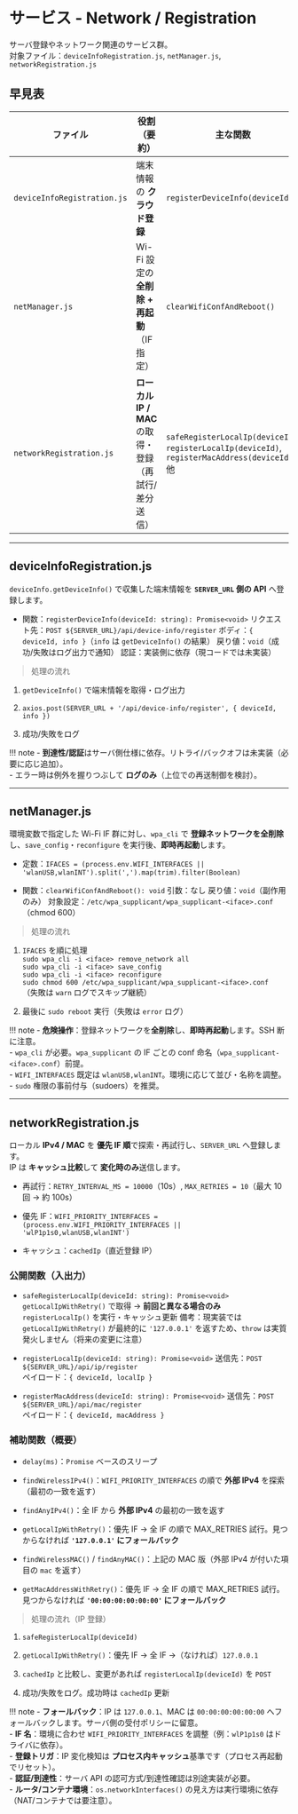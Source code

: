 # サービス - Network / Registration

サーバ登録やネットワーク関連のサービス群。  
対象ファイル：`deviceInfoRegistration.js`, `netManager.js`, `networkRegistration.js`

## **早見表**

| ファイル | 役割（要約） | 主な関数 |
|---|---|---|
| `deviceInfoRegistration.js` | 端末情報の **クラウド登録** | `registerDeviceInfo(deviceId)` |
| `netManager.js` | Wi-Fi 設定の **全削除 + 再起動**（IF 指定） | `clearWifiConfAndReboot()` |
| `networkRegistration.js` | **ローカル IP / MAC** の取得・登録（再試行/差分送信） | `safeRegisterLocalIp(deviceId)`, `registerLocalIp(deviceId)`, `registerMacAddress(deviceId)` 他 |

---

## **deviceInfoRegistration.js**

`deviceInfo.getDeviceInfo()` で収集した端末情報を **`SERVER_URL` 側の API** へ登録します。

- 関数：`registerDeviceInfo(deviceId: string): Promise<void>`
  リクエスト先：`POST ${SERVER_URL}/api/device-info/register`
  ボディ：`{ deviceId, info }`（`info` は `getDeviceInfo()` の結果）
  戻り値：`void`（成功/失敗はログ出力で通知）
  認証：実装側に依存（現コードでは未実装）

> 処理の流れ

1) `getDeviceInfo()` で端末情報を取得・ログ出力  

2) `axios.post(SERVER_URL + '/api/device-info/register', { deviceId, info })`  

3) 成功/失敗をログ

!!! note
    - **到達性/認証**はサーバ側仕様に依存。リトライ/バックオフは未実装（必要に応じ追加）。  
    - エラー時は例外を握りつぶして **ログのみ**（上位での再送制御を検討）。

---

## **netManager.js**

環境変数で指定した Wi-Fi IF 群に対し、`wpa_cli` で **登録ネットワークを全削除**し、`save_config`・`reconfigure` を実行後、**即時再起動**します。

- 定数：`IFACES = (process.env.WIFI_INTERFACES || 'wlanUSB,wlanINT').split(',').map(trim).filter(Boolean)`

- 関数：`clearWifiConfAndReboot(): void`
  引数：なし
  戻り値：`void`（副作用のみ）
  対象設定：`/etc/wpa_supplicant/wpa_supplicant-<iface>.conf`（chmod 600）

> 処理の流れ

1) `IFACES` を順に処理  
   `sudo wpa_cli -i <iface> remove_network all`  
   `sudo wpa_cli -i <iface> save_config`  
   `sudo wpa_cli -i <iface> reconfigure`  
   `sudo chmod 600 /etc/wpa_supplicant/wpa_supplicant-<iface>.conf`  
   （失敗は `warn` ログでスキップ継続）

2) 最後に `sudo reboot` 実行（失敗は `error` ログ）

!!! note
    - **危険操作**：登録ネットワークを**全削除**し、**即時再起動**します。SSH 断に注意。  
    - `wpa_cli` が必要。`wpa_supplicant` の IF ごとの conf 命名（`wpa_supplicant-<iface>.conf`）前提。  
    - `WIFI_INTERFACES` 既定は `wlanUSB,wlanINT`。環境に応じて並び・名称を調整。  
    - `sudo` 権限の事前付与（sudoers）を推奨。

---

## **networkRegistration.js**

ローカル **IPv4 / MAC** を **優先 IF 順**で探索・再試行し、`SERVER_URL` へ登録します。  
IP は **キャッシュ比較**して **変化時のみ**送信します。

- 再試行：`RETRY_INTERVAL_MS = 10000`（10s）, `MAX_RETRIES = 10`（最大 10 回 → 約 100s）

- 優先 IF：`WIFI_PRIORITY_INTERFACES = (process.env.WIFI_PRIORITY_INTERFACES || 'wlP1p1s0,wlanUSB,wlanINT')`

- キャッシュ：`cachedIp`（直近登録 IP）

### **公開関数（入出力）**

- `safeRegisterLocalIp(deviceId: string): Promise<void>`
  `getLocalIpWithRetry()` で取得 → **前回と異なる場合のみ** `registerLocalIp()` を実行・キャッシュ更新
  備考：現実装では `getLocalIpWithRetry()` が最終的に `'127.0.0.1'` を返すため、`throw` は実質発火しません（将来の変更に注意）

- `registerLocalIp(deviceId: string): Promise<void>`
  送信先：`POST ${SERVER_URL}/api/ip/register`  
  ペイロード：`{ deviceId, localIp }`

- `registerMacAddress(deviceId: string): Promise<void>`
  送信先：`POST ${SERVER_URL}/api/mac/register`  
  ペイロード：`{ deviceId, macAddress }`

### **補助関数（概要）**

- `delay(ms)`：`Promise` ベースのスリープ

- `findWirelessIPv4()`：`WIFI_PRIORITY_INTERFACES` の順で **外部 IPv4** を探索（最初の一致を返す）

- `findAnyIPv4()`：全 IF から **外部 IPv4** の最初の一致を返す

- `getLocalIpWithRetry()`：優先 IF → 全 IF の順で MAX_RETRIES 試行。見つからなければ **`'127.0.0.1'` にフォールバック**

- `findWirelessMAC()` / `findAnyMAC()`：上記の MAC 版（外部 IPv4 が付いた項目の `mac` を返す）

- `getMacAddressWithRetry()`：優先 IF → 全 IF の順で MAX_RETRIES 試行。見つからなければ **`'00:00:00:00:00:00'` にフォールバック**

> 処理の流れ（IP 登録）

1) `safeRegisterLocalIp(deviceId)`  

2) `getLocalIpWithRetry()`：優先 IF → 全 IF →（なければ）`127.0.0.1`  

3) `cachedIp` と比較し、変更があれば `registerLocalIp(deviceId)` を `POST`  

4) 成功/失敗をログ。成功時は `cachedIp` 更新

!!! note
    - **フォールバック**：IP は `127.0.0.1`、MAC は `00:00:00:00:00:00` へフォールバックします。サーバ側の受付ポリシーに留意。  
    - **IF 名**：環境に合わせ `WIFI_PRIORITY_INTERFACES` を調整（例：`wlP1p1s0` はドライバに依存）。  
    - **登録トリガ**：IP 変化検知は **プロセス内キャッシュ**基準です（プロセス再起動でリセット）。  
    - **認証/到達性**：サーバ API の認可方式/到達性確認は別途実装が必要。  
    - **ルータ/コンテナ環境**：`os.networkInterfaces()` の見え方は実行環境に依存（NAT/コンテナでは要注意）。
